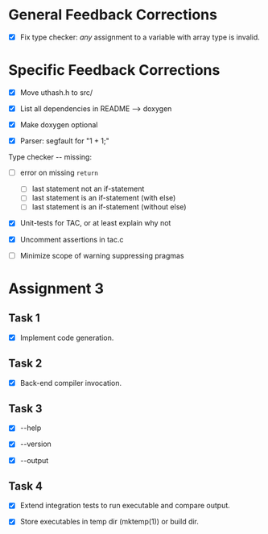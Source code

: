 # General Feedback Corrections

- [x] Fix type checker: *any* assignment to a variable with array type is invalid.

# Specific Feedback Corrections

- [x] Move uthash.h to src/

- [x] List all dependencies in README --> doxygen

- [x] Make doxygen optional

- [x] Parser: segfault for "1 + 1;"

Type checker -- missing:

- [ ] error on missing `return`
    - [ ] last statement not an if-statement
    - [ ] last statement is an if-statement (with else)
    - [ ] last statement is an if-statement (without else)

- [x] Unit-tests for TAC, or at least explain why not

- [x] Uncomment assertions in tac.c

- [ ] Minimize scope of warning suppressing pragmas

# Assignment 3

## Task 1

- [x] Implement code generation.

## Task 2

- [x] Back-end compiler invocation.

## Task 3

- [x] --help

- [x] --version

- [x] --output

## Task 4

- [x] Extend integration tests to run executable and compare output.

- [x] Store executables in temp dir (mktemp(1)) or build dir.


